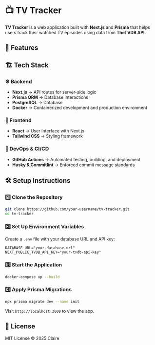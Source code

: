 # 📺 TV Tracker

**TV Tracker** is a web application built with **Next.js** and **Prisma** that helps users track their watched TV episodes using data from **TheTVDB API**.

## 🚀 Features

## 🏗 Tech Stack

### ⚙️ Backend

- **Next.js** → API routes for server-side logic
- **Prisma ORM** → Database interactions
- **PostgreSQL** → Database
- **Docker** → Containerized development and production environment

### 🎨 Frontend

- **React** → User Interface with Next.js
- **Tailwind CSS** → Styling framework

### 🚀 DevOps & CI/CD

- **GitHub Actions** → Automated testing, building, and deployment
- **Husky & Commitlint** → Enforced commit message standards

## 🛠 Setup Instructions

### 1️⃣ Clone the Repository

```bash
git clone https://github.com/your-username/tv-tracker.git
cd tv-tracker
```

### 2️⃣ Set Up Environment Variables

Create a `.env` file with your database URL and API key:

```env
DATABASE_URL="your-database-url"
NEXT_PUBLIC_TVDB_API_KEY="your-tvdb-api-key"
```

### 3️⃣ Start the Application

```bash
docker-compose up --build
```

### 4️⃣ Apply Prisma Migrations

```bash
npx prisma migrate dev --name init
```

Visit `http://localhost:3000` to view the app.

## 📄 License

MIT License © 2025 Claire
